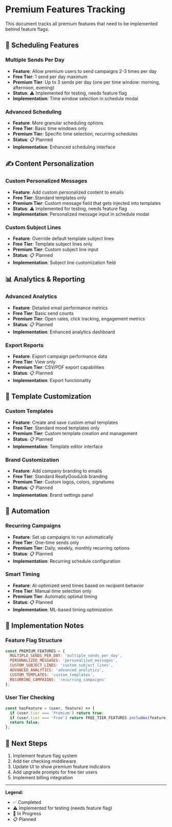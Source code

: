 # Premium Features Tracking

This document tracks all premium features that need to be implemented behind feature flags.

## 🎯 Scheduling Features

### Multiple Sends Per Day
- **Feature**: Allow premium users to send campaigns 2-3 times per day
- **Free Tier**: 1 send per day maximum
- **Premium Tier**: Up to 3 sends per day (one per time window: morning, afternoon, evening)
- **Status**: ⚠️ Implemented for testing, needs feature flag
- **Implementation**: Time window selection in schedule modal

### Advanced Scheduling
- **Feature**: More granular scheduling options
- **Free Tier**: Basic time windows only
- **Premium Tier**: Specific time selection, recurring schedules
- **Status**: 📋 Planned
- **Implementation**: Enhanced scheduling interface

## ✍️ Content Personalization

### Custom Personalized Messages
- **Feature**: Add custom personalized content to emails
- **Free Tier**: Standard templates only
- **Premium Tier**: Custom message field that gets injected into templates
- **Status**: ⚠️ Implemented for testing, needs feature flag
- **Implementation**: Personalized message input in schedule modal

### Custom Subject Lines
- **Feature**: Override default template subject lines
- **Free Tier**: Template subject lines only
- **Premium Tier**: Custom subject line input
- **Status**: 📋 Planned
- **Implementation**: Subject line customization field

## 📊 Analytics & Reporting

### Advanced Analytics
- **Feature**: Detailed email performance metrics
- **Free Tier**: Basic send counts
- **Premium Tier**: Open rates, click tracking, engagement metrics
- **Status**: 📋 Planned
- **Implementation**: Enhanced analytics dashboard

### Export Reports
- **Feature**: Export campaign performance data
- **Free Tier**: View only
- **Premium Tier**: CSV/PDF export capabilities
- **Status**: 📋 Planned
- **Implementation**: Export functionality

## 🎨 Template Customization

### Custom Templates
- **Feature**: Create and save custom email templates
- **Free Tier**: Standard mood templates only
- **Premium Tier**: Custom template creation and management
- **Status**: 📋 Planned
- **Implementation**: Template editor interface

### Brand Customization
- **Feature**: Add company branding to emails
- **Free Tier**: Standard ReallyGoodJob branding
- **Premium Tier**: Custom logos, colors, signatures
- **Status**: 📋 Planned
- **Implementation**: Brand settings panel

## 🔄 Automation

### Recurring Campaigns
- **Feature**: Set up campaigns to run automatically
- **Free Tier**: One-time sends only
- **Premium Tier**: Daily, weekly, monthly recurring options
- **Status**: 📋 Planned
- **Implementation**: Recurring schedule configuration

### Smart Timing
- **Feature**: AI-optimized send times based on recipient behavior
- **Free Tier**: Manual time selection only
- **Premium Tier**: Automatic optimal timing
- **Status**: 📋 Planned
- **Implementation**: ML-based timing optimization

## 📝 Implementation Notes

### Feature Flag Structure
```javascript
const PREMIUM_FEATURES = {
  MULTIPLE_SENDS_PER_DAY: 'multiple_sends_per_day',
  PERSONALIZED_MESSAGES: 'personalized_messages',
  CUSTOM_SUBJECT_LINES: 'custom_subject_lines',
  ADVANCED_ANALYTICS: 'advanced_analytics',
  CUSTOM_TEMPLATES: 'custom_templates',
  RECURRING_CAMPAIGNS: 'recurring_campaigns'
};
```

### User Tier Checking
```javascript
const hasFeature = (user, feature) => {
  if (user.tier === 'Premium') return true;
  if (user.tier === 'Free') return FREE_TIER_FEATURES.includes(feature);
  return false;
};
```

## 🚀 Next Steps

1. Implement feature flag system
2. Add tier checking middleware
3. Update UI to show premium feature indicators
4. Add upgrade prompts for free tier users
5. Implement billing integration

---

**Legend:**
- ✅ Completed
- ⚠️ Implemented for testing (needs feature flag)
- 🔄 In Progress
- 📋 Planned 